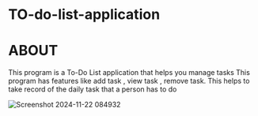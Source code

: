 # TO-do-list-application

# ABOUT

This program is a To-Do List application that helps you manage tasks
This program has features like add task , view task , remove task.
This helps to take record of the daily task that a person has to do 

![Screenshot 2024-11-22 084932](https://github.com/user-attachments/assets/46bde46d-e696-4565-9571-b43ea61e9776)
